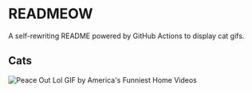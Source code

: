 # READMEOW

A self-rewriting README powered by GitHub Actions to display cat gifs.

## Cats

![Peace Out Lol GIF by America's Funniest Home Videos](https://media4.giphy.com/media/l4KibK3JwaVo0CjDO/200.gif?cid=9acd02dakhvrl3lgovpqrivehpu80qyepu0jzr8zl2mzp6yi&ep=v1_gifs_search&rid=200.gif&ct=g)

